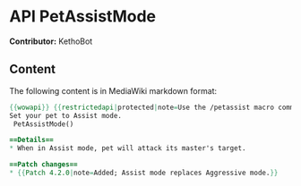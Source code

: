 # API PetAssistMode

**Contributor:** KethoBot

## Content

The following content is in MediaWiki markdown format:

```mediawiki
{{wowapi}} {{restrictedapi|protected|note=Use the /petassist macro command.}}
Set your pet to Assist mode.
 PetAssistMode()

==Details==
* When in Assist mode, pet will attack its master's target.

==Patch changes==
* {{Patch 4.2.0|note=Added; Assist mode replaces Aggressive mode.}}
```